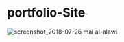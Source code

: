# portfolio-Site

![screenshot_2018-07-26 mai al-alawi](https://user-images.githubusercontent.com/36498810/43247654-68d74124-90c6-11e8-89b9-3d8678720d19.png)
